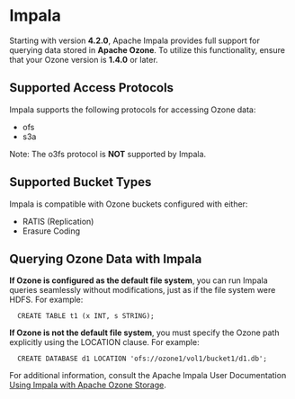 # Impala

Starting with version **4.2.0**, Apache Impala provides full support for querying data stored in **Apache Ozone**. To utilize this functionality, ensure that your Ozone version is **1.4.0** or later.

## Supported Access Protocols
Impala supports the following protocols for accessing Ozone data:

* ofs
* s3a

Note: The o3fs protocol is **NOT** supported by Impala.

## Supported Bucket Types
Impala is compatible with Ozone buckets configured with either:

* RATIS (Replication)
* Erasure Coding

## Querying Ozone Data with Impala
**If Ozone is configured as the default file system**, you can run Impala queries seamlessly without modifications, just as if the file system were HDFS. For example:


```
  CREATE TABLE t1 (x INT, s STRING);
```

**If Ozone is not the default file system**, you must specify the Ozone path explicitly using the LOCATION clause. For example:

```
  CREATE DATABASE d1 LOCATION 'ofs://ozone1/vol1/bucket1/d1.db';
```

For additional information, consult the Apache Impala User Documentation [Using Impala with Apache Ozone Storage](https://impala.apache.org/docs/build/html/topics/impala_ozone.html).
